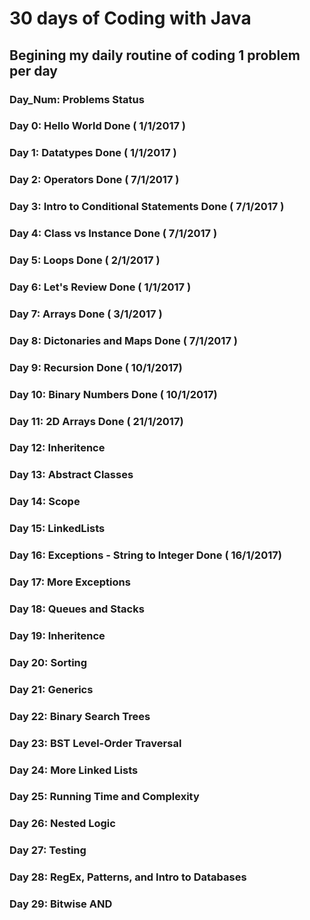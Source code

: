 # 30 days of Coding with Java

## Begining my daily routine of coding 1 problem per day
### Day_Num: Problems                                     Status
### Day   0: Hello World                                  Done ( 1/1/2017 )
### Day   1: Datatypes                                    Done ( 1/1/2017 )
### Day   2: Operators                                    Done ( 7/1/2017 )
### Day   3: Intro to Conditional Statements              Done ( 7/1/2017 )
### Day   4: Class vs Instance                            Done ( 7/1/2017 )
### Day   5: Loops					  Done ( 2/1/2017 )
### Day   6: Let's Review                                 Done ( 1/1/2017 )
### Day   7: Arrays					  Done ( 3/1/2017 )
### Day   8: Dictonaries and Maps                         Done ( 7/1/2017 )
### Day   9: Recursion					  Done ( 10/1/2017)
### Day  10: Binary Numbers				  Done ( 10/1/2017)
### Day  11: 2D Arrays					  Done ( 21/1/2017)
### Day  12: Inheritence				  
### Day  13: Abstract Classes
### Day  14: Scope
### Day  15: LinkedLists
### Day  16: Exceptions - String to Integer		  Done ( 16/1/2017)
### Day  17: More Exceptions
### Day  18: Queues and Stacks
### Day  19: Inheritence
### Day  20: Sorting 
### Day  21: Generics
### Day  22: Binary Search Trees
### Day  23: BST Level-Order Traversal
### Day  24: More Linked Lists
### Day  25: Running Time and Complexity
### Day  26: Nested Logic
### Day  27: Testing
### Day  28: RegEx, Patterns, and Intro to Databases
### Day  29: Bitwise AND
